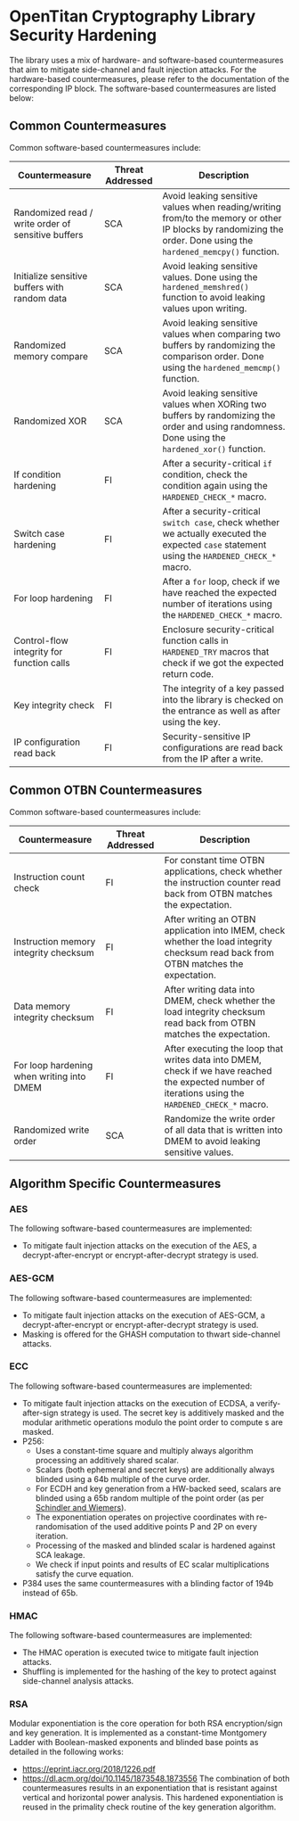 # OpenTitan Cryptography Library Security Hardening
The library uses a mix of hardware- and software-based countermeasures that aim to mitigate side-channel and fault injection attacks.
For the hardware-based countermeasures, please refer to the documentation of the corresponding IP block.
The software-based countermeasures are listed below:

## Common Countermeasures
Common software-based countermeasures include:

| Countermeasure                                     | Threat Addressed | Description                                                                                                                                                       |
| -------------------------------------------------- | ---------------- | ----------------------------------------------------------------------------------------------------------------------------------------------------------------- |
| Randomized read / write order of sensitive buffers | SCA              | Avoid leaking sensitive values when reading/writing from/to the memory or other IP blocks by randomizing the order. Done using the `hardened_memcpy()` function.  |
| Initialize sensitive buffers with random data      | SCA              | Avoid leaking sensitive values. Done using the `hardened_memshred()` function to avoid leaking values upon writing.                                               |
| Randomized memory compare                          | SCA              | Avoid leaking sensitive values when comparing two buffers by randomizing the comparison order. Done using the `hardened_memcmp()` function.                       |
| Randomized XOR                                     | SCA              | Avoid leaking sensitive values when XORing two buffers by randomizing the order and using randomness. Done using the `hardened_xor()` function.                   |
| If condition hardening                             | FI               | After a security-critical `if` condition, check the condition again using the `HARDENED_CHECK_*` macro.                                                           |
| Switch case hardening                              | FI               | After a security-critical `switch case`, check whether we actually executed the expected `case` statement using the `HARDENED_CHECK_*` macro.                     |
| For loop hardening                                 | FI               | After a `for` loop, check if we have reached the expected number of iterations using the `HARDENED_CHECK_*` macro.                                                |
| Control-flow integrity for function calls          | FI               | Enclosure security-critical function calls in `HARDENED_TRY` macros that check if we got the expected return code.                                                |
| Key integrity check                                | FI               | The integrity of a key passed into the library is checked on the entrance as well as after using the key.                                                         |
| IP configuration read back                         | FI               | Security-sensitive IP configurations are read back from the IP after a write.                                                                                     |

## Common OTBN Countermeasures
Common software-based countermeasures include:

| Countermeasure                                     | Threat Addressed | Description                                                                                                                                                       |
| -------------------------------------------------- | ---------------- | ----------------------------------------------------------------------------------------------------------------------------------------------------------------- |
| Instruction count check                            | FI               | For constant time OTBN applications, check whether the instruction counter read back from OTBN matches the expectation.                                           |
| Instruction memory integrity checksum              | FI               | After writing an OTBN application into IMEM, check whether the load integrity checksum read back from OTBN matches the expectation.                               |
| Data memory integrity checksum                     | FI               | After writing data into DMEM, check whether the load integrity checksum read back from OTBN matches the expectation.                                              |
| For loop hardening when writing into DMEM          | FI               | After executing the loop that writes data into DMEM, check if we have reached the expected number of iterations using the `HARDENED_CHECK_*` macro.               |
| Randomized write order                             | SCA              | Randomize the write order of all data that is written into DMEM to avoid leaking sensitive values.                                                                |

## Algorithm Specific Countermeasures

### AES

The following software-based countermeasures are implemented:
- To mitigate fault injection attacks on the execution of the AES, a decrypt-after-encrypt or encrypt-after-decrypt strategy is used.

### AES-GCM

The following software-based countermeasures are implemented:
- To mitigate fault injection attacks on the execution of AES-GCM, a decrypt-after-encrypt or encrypt-after-decrypt strategy is used.
- Masking is offered for the GHASH computation to thwart side-channel attacks.

### ECC

The following software-based countermeasures are implemented:
- To mitigate fault injection attacks on the execution of ECDSA, a verify-after-sign strategy is used.
  The secret key is additively masked and the modular arithmetic operations modulo the point order to compute s are masked.
- P256:
  - Uses a constant-time square and multiply always algorithm processing an additively shared scalar.
  - Scalars (both ephemeral and secret keys) are additionally always blinded using a 64b multiple of the curve order.
  - For ECDH and key generation from a HW-backed seed, scalars are blinded using a 65b random multiple of the point order (as per [Schindler and Wiemers](https://csrc.nist.gov/csrc/media/events/workshop-on-elliptic-curve-cryptography-standards/documents/papers/session6-schindler-werner.pdf)).
  - The exponentiation operates on projective coordinates with re-randomisation of the used additive points P and 2P on every iteration.
  - Processing of the masked and blinded scalar is hardened against SCA leakage.
  - We check if input points and results of EC scalar multiplications satisfy the curve equation.
- P384 uses the same countermeasures with a blinding factor of 194b instead of 65b.

### HMAC

The following software-based countermeasures are implemented:
- The HMAC operation is executed twice to mitigate fault injection attacks.
- Shuffling is implemented for the hashing of the key to protect against side-channel analysis attacks.

### RSA
Modular exponentiation is the core operation for both RSA encryption/sign and key generation.
It is implemented as a constant-time Montgomery Ladder with Boolean-masked exponents and blinded base points as detailed in the following works:
- https://eprint.iacr.org/2018/1226.pdf
- https://dl.acm.org/doi/10.1145/1873548.1873556
The combination of both countermeasures results in an exponentiation that is resistant against vertical and horizontal power analysis.
This hardened exponentiation is reused in the primality check routine of the key generation algorithm.
